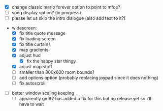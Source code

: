 - [x] change classic mario forever option to point to mfce?
- [ ] song display option? (in progress)
- [ ] please let us skip the intro dialogue (also add text to it?)
- widescreen:
	- [x] fix title quote message
	- [x] fix loading screen
	- [x] fix title curtains
	- [x] map gradients
	- [x] adjust hud
		- [x] fix the happy star thingy
	- [x] adjust map stuff
	- [ ] smaller than 800x600 room bounds?
	- [ ] add options option (probably replacing joypad since it does nothing)
	- [ ] fix autoscroll
- [ ] better window scaling keeping
	- [ ] apparently gm82 has added a fix for this but no release yet so i'll have to wait